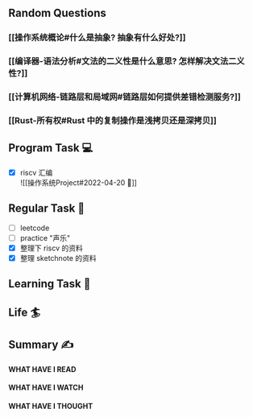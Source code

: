 ## Random Questions
### [[操作系统概论#什么是抽象? 抽象有什么好处?]]

### [[编译器-语法分析#文法的二义性是什么意思? 怎样解决文法二义性?]]

### [[计算机网络-链路层和局域网#链路层如何提供差错检测服务?]]

### [[Rust-所有权#Rust 中的复制操作是浅拷贝还是深拷贝]]



## Program Task  💻
- [x] riscv 汇编  
	![[操作系统Project#2022-04-20 📅]]

## Regular Task  🤡
- [ ] leetcode
- [ ] practice "声乐"
- [x] 整理下 riscv 的资料
- [x] 整理 sketchnote 的资料

## Learning Task 🎯

## Life 🏄

## Summary ✍
####  WHAT HAVE I READ

#### WHAT HAVE I WATCH

#### WHAT HAVE I THOUGHT
